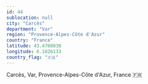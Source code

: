 ```yaml
---
id: 44
sublocation: null
city: "Carcès"
department: "Var"
region: "Provence-Alpes-Côte d'Azur"
country: "France"
latitude: 43.4760038
longitude: 6.1826133
country_flag: "🇫🇷"
---
```

Carcès, Var, Provence-Alpes-Côte d'Azur, France 🇫🇷